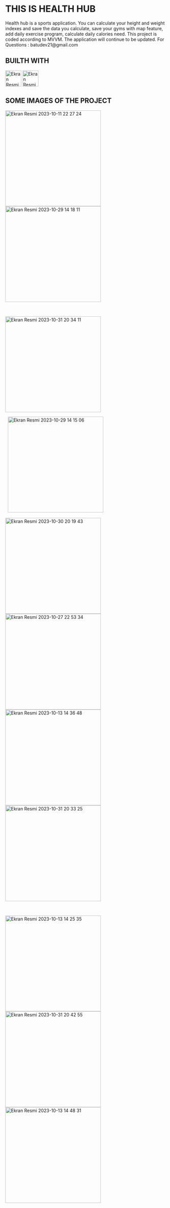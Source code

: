 <h1>THIS IS HEALTH HUB</h1>
<p1>
Health hub is a sports application. You can calculate your height and weight indexes and save the data you calculate, save your gyms with map feature, add daily exercise program, calculate daily calories need. This project is coded according to MVVM. The application will continue to be updated.
For Questions : batudev21@gmail.com
  
</p1>

<h2>BUILTH WITH</h2>
<p3>
<img width="50" alt="Ekran Resmi 2023-10-13 15 19 52" src="https://github.com/batuakdogan/HealthHub/assets/77547523/1bcea417-cba0-4132-ab0e-fec7f3f8db39">

<img width="50" alt="Ekran Resmi 2023-10-13 15 20 52" src="https://github.com/batuakdogan/HealthHub/assets/77547523/cc8598de-0886-42f1-8891-ae65d66be26d">

  



</p3>

<h2>SOME IMAGES OF THE PROJECT</h2>


<img width="300" alt="Ekran Resmi 2023-10-11 22 27 24" src="https://github.com/batuakdogan/HealthHub/assets/77547523/02a794c6-8525-4b46-a5e1-db92d7d24c73">


<img width="300" alt="Ekran Resmi 2023-10-29 14 18 11" src="https://github.com/batuakdogan/HealthHub/assets/77547523/303c330b-71a4-416f-bafa-63356d82e1da">






&nbsp;

<img width="300" alt="Ekran Resmi 2023-10-31 20 34 11" src="https://github.com/batuakdogan/HealthHub/assets/77547523/9d74d60d-b3b9-4b1e-9ea3-085e1836e331">






&nbsp;
<img width="300" alt="Ekran Resmi 2023-10-29 14 15 06" src="https://github.com/batuakdogan/HealthHub/assets/77547523/0740cefa-6ac3-4632-bb59-2fbd09a8411b">

<img width="300" alt="Ekran Resmi 2023-10-30 20 19 43" src="https://github.com/batuakdogan/HealthHub/assets/77547523/5e76296e-f1ca-4a5c-a613-2cf266bd3a6c">




<img width="300" alt="Ekran Resmi 2023-10-27 22 53 34" src="https://github.com/batuakdogan/HealthHub/assets/77547523/3dd774f2-7e4d-464d-b58d-2d2976a5b4c6">




<img width="300" alt="Ekran Resmi 2023-10-13 14 36 48" src="https://github.com/batuakdogan/HealthHub/assets/77547523/fcbf4fd2-3ecb-469f-850d-340b2813e507">


<img width="300" alt="Ekran Resmi 2023-10-31 20 33 25" src="https://github.com/batuakdogan/HealthHub/assets/77547523/0be341ac-853f-48e8-87a9-7782f68e5748">







&nbsp;


<img width="300" alt="Ekran Resmi 2023-10-13 14 25 35" src="https://github.com/batuakdogan/HealthHub/assets/77547523/10d976e6-2647-4ec5-8619-2e89024a617b">




<img width="300" alt="Ekran Resmi 2023-10-31 20 42 55" src="https://github.com/batuakdogan/HealthHub/assets/77547523/f429b409-ef89-4f6a-b3c8-9487452966da">






  

<img width="300" alt="Ekran Resmi 2023-10-13 14 48 31" src="https://github.com/batuakdogan/HealthHub/assets/77547523/d4704fe4-63dd-4fa1-8aab-377a86f911e2">







